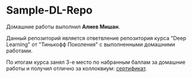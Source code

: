 # Sample-DL-Repo

Домашние работы выполнил **Алиев Мишан**.

Данный репозиторий является ответвление репозитория курса "Deep Learning" от "Тинькофф Поколения" с выполненными домашними работами.

По итогам курса занял 3-е место по набранным баллам за домашние работы и получил отлично за коллоквиум: [сертификат]().

